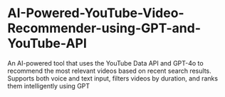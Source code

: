 # AI-Powered-YouTube-Video-Recommender-using-GPT-and-YouTube-API
An AI-powered tool that uses the YouTube Data API and GPT-4o to recommend the most relevant videos based on recent search results. Supports both voice and text input, filters videos by duration, and ranks them intelligently using GPT

